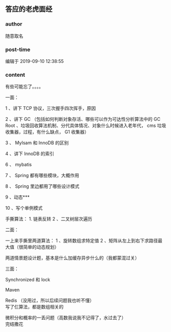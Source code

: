 ## 答应的老虎面经
### author 
随意取名
### post-time 

编辑于  2019-09-10 12:38:55
### content 
<div class="post-topic-des nc-post-content">
 <div>
  有些可能忘了。。。。
 </div>
 <div>
  <p>
   一面：
   <span>
   </span>
  </p>
  <p>
   <span>
    1
   </span>
   、讲下
   <span>
    TCP
   </span>
   协议，三次握手四次挥手，原因
   <span>
   </span>
  </p>
  <p>
   <span>
    2
   </span>
   、讲下
   <span>
    GC
   </span>
   （包括如何判断对象存活、哪些可以作为可达性分析算法中的
   <span>
    GC Root
   </span>
   、垃圾回收算法机制、分代具体情况、对象什么时候进入老年代，
   <span>
    cms
   </span>
   垃圾收集器，过程，有什么缺点，
   <span>
    G1
   </span>
   收集器）
   <span>
   </span>
  </p>
  <p>
   <span>
    3
   </span>
   、
   <span>
    MyIsam
   </span>
   和
   <span>
    InnoDB
   </span>
   的区别
   <span>
   </span>
  </p>
  <p>
   <span>
    4
   </span>
   、讲下
   <span>
    InnoDB
   </span>
   的索引
  </p>
  <p>
   <span>
    6
   </span>
   、
   <span>
    mybatis
   </span>
   <span>
   </span>
  </p>
  <p>
   <span>
    7
   </span>
   、
   <span>
    Spring
   </span>
   都有哪些模块，大概作用
   <span>
   </span>
  </p>
  <p>
   <span>
    8
   </span>
   、
   <span>
    Spring
   </span>
   里边都用了哪些设计模式
   <span>
   </span>
  </p>
  <p>
   <span>
    9
   </span>
   、动态***
   <span>
   </span>
  </p>
  <p>
   <span>
    10
   </span>
   、写个单例模式
   <span>
   </span>
  </p>
  <p>
   手撕算法：
   <span>
    1.
   </span>
   链表反转
   <span>
    2
   </span>
   、二叉树层次遍历
   <span>
   </span>
  </p>
  <p>
   二面：
   <span>
   </span>
  </p>
  <p>
   一上来手撕里两道算法：
   <span>
    1
   </span>
   、旋转数组求特定值
   <span>
    2
   </span>
   、矩阵从左上到右下求路径最大值（很简单的动态规划）
   <span>
   </span>
  </p>
  <p>
   两道情景题设计题，基本是什么加缓存异步什么的（我都蒙混过关）
   <span>
   </span>
  </p>
  <p>
   三面：
   <span>
   </span>
  </p>
  <p>
   <span>
    Synchronized
   </span>
   和
   <span>
    lock
   </span>
  </p>
  <p>
   <span>
    Maven
   </span>
  </p>
  <div>
   <span>
    Redis
   </span>
   （没用过，所以后续问题我也听不懂）
  </div>
  <div>
   <span>
    写了仨算法，都是数组相关的
   </span>
   <br/>
  </div>
  <p>
   <span>
   </span>
  </p>
  <div>
   微积分和概率的一丢问题（高数我说我不记得了，水过去了）
  </div>
  <div>
   完结撒花
  </div>
  <p>
   <span>
   </span>
  </p>
  <br/>
  <br/>
 </div>
</div>
